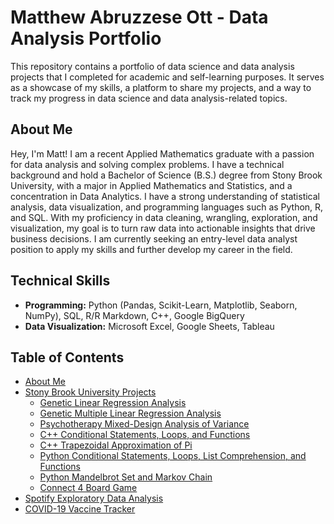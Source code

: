 # Matthew Abruzzese Ott - Data Analysis Portfolio

This repository contains a portfolio of data science and data analysis projects that I completed for academic and self-learning purposes. It serves as a showcase of my skills, a platform to share my projects, and a way to track my progress in data science and data analysis-related topics.

## About Me

Hey, I'm Matt! I am a recent Applied Mathematics graduate with a passion for data analysis and solving complex problems. I have a technical background and hold a Bachelor of Science (B.S.) degree from Stony Brook University, with a major in Applied Mathematics and Statistics, and a concentration in Data Analytics. I have a strong understanding of statistical analysis, data visualization, and programming languages such as Python, R, and SQL. With my proficiency in data cleaning, wrangling, exploration, and visualization, my goal is to turn raw data into actionable insights that drive business decisions. I am currently seeking an entry-level data analyst position to apply my skills and further develop my career in the field.

## Technical Skills

- __Programming:__
Python (Pandas, Scikit-Learn, Matplotlib, Seaborn, NumPy), SQL, R/R Markdown, C++, Google BigQuery
- __Data Visualization:__
Microsoft Excel, Google Sheets, Tableau

## Table of Contents

- [About Me](https://github.com/mattabruzzeseott/data_analysis_portfolio#about-me)
- [Stony Brook University Projects](https://github.com/mattabruzzeseott/data_analysis_portfolio/tree/main/sbu_projects)
  - [Genetic Linear Regression Analysis](https://github.com/mattabruzzeseott/data_analysis_portfolio/blob/main/sbu_projects/ams_315/AMS%20315%20Project%201%20(Parts%20A%20%26%20B).pdf)
  - [Genetic Multiple Linear Regression Analysis](https://github.com/mattabruzzeseott/data_analysis_portfolio/blob/main/sbu_projects/ams_315/AMS%20315%20Project%202.pdf)
  - [Psychotherapy Mixed-Design Analysis of Variance](https://github.com/mattabruzzeseott/data_analysis_portfolio/blob/main/sbu_projects/ams_572/AMS%20572%20Group%202%20Project.pdf)
  - [C++ Conditional Statements, Loops, and Functions](https://github.com/mattabruzzeseott/data_analysis_portfolio/blob/main/sbu_projects/ams_595/cppProject1.cpp)
  - [C++ Trapezoidal Approximation of Pi](https://github.com/mattabruzzeseott/data_analysis_portfolio/blob/main/sbu_projects/ams_595/cppProject2.cpp)
  - [Python Conditional Statements, Loops, List Comprehension, and Functions](https://github.com/mattabruzzeseott/data_analysis_portfolio/blob/main/sbu_projects/ams_595/PyAssignment1.ipynb)
  - [Python Mandelbrot Set and Markov Chain](https://github.com/mattabruzzeseott/data_analysis_portfolio/blob/main/sbu_projects/ams_595/PythonProject2.ipynb)
  - [Connect 4 Board Game](https://github.com/mattabruzzeseott/data_analysis_portfolio/blob/main/sbu_projects/ams_595/Connect4AMS595_v6.ipynb)
- [Spotify Exploratory Data Analysis](https://github.com/mattabruzzeseott/data_analysis_portfolio/tree/main/spotify_eda)
- [COVID-19 Vaccine Tracker](https://github.com/mattabruzzeseott/data_analysis_portfolio/tree/main/tableau_dashboards/covid_vaccine_tracker)
